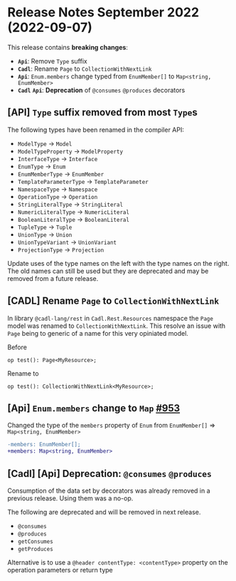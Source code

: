 # Release Notes September 2022 (2022-09-07)

This release contains **breaking changes**:

- **`Api`**: Remove `Type` suffix
- **`Cadl`**: Rename `Page` to `CollectionWithNextLink`
- **`Api`**: `Enum.members` change typed from `EnumMember[]` to `Map<string, EnumMember>`
- **`Cadl`** **`Api`**: **Deprecation** of `@consumes` `@produces` decorators

## **[API]** `Type` suffix removed from most `Type`s

The following types have been renamed in the compiler API:

- `ModelType` -> `Model`
- `ModelTypeProperty` -> `ModelProperty`
- `InterfaceType` -> `Interface`
- `EnumType` -> `Enum`
- `EnumMemberType` -> `EnumMember`
- `TemplateParameterType` -> `TemplateParameter`
- `NamespaceType` -> `Namespace`
- `OperationType` -> `Operation`
- `StringLiteralType` -> `StringLiteral`
- `NumericLiteralType` -> `NumericLiteral`
- `BooleanLiteralType` -> `BooleanLiteral`
- `TupleType` -> `Tuple`
- `UnionType` -> `Union`
- `UnionTypeVariant` -> `UnionVariant`
- `ProjectionType` -> `Projection`

Update uses of the type names on the left with the type names on the right. The old names can still be used but they are deprecated and may be removed from a future release.

## [CADL] Rename `Page` to `CollectionWithNextLink`

In library `@cadl-lang/rest` in `Cadl.Rest.Resources` namespace the `Page` model was renamed to `CollectionWithNextLink`.
This resolve an issue with `Page` being to generic of a name for this very opiniated model.

Before

```cadl
op test(): Page<MyResource>;
```

Rename to

```cadl
op test(): CollectionWithNextLink<MyResource>;
```

## **[Api]** `Enum.members` change to `Map` [#953](https://github.com/microsoft/cadl/pull/953)

Changed the type of the `members` property of `Enum` from `EnumMember[]` => `Map<string, EnumMember>`

```diff
-members: EnumMember[];
+members: Map<string, EnumMember>
```

## [Cadl] [Api] **Deprecation**: `@consumes` `@produces`

Consumption of the data set by decorators was already removed in a previous release. Using them was a no-op.

The following are deprecated and will be removed in next release.

- `@consumes`
- `@produces`
- `getConsumes`
- `getProduces`

Alternative is to use a `@header contentType: <contentType>` property on the operation parameters or return type
